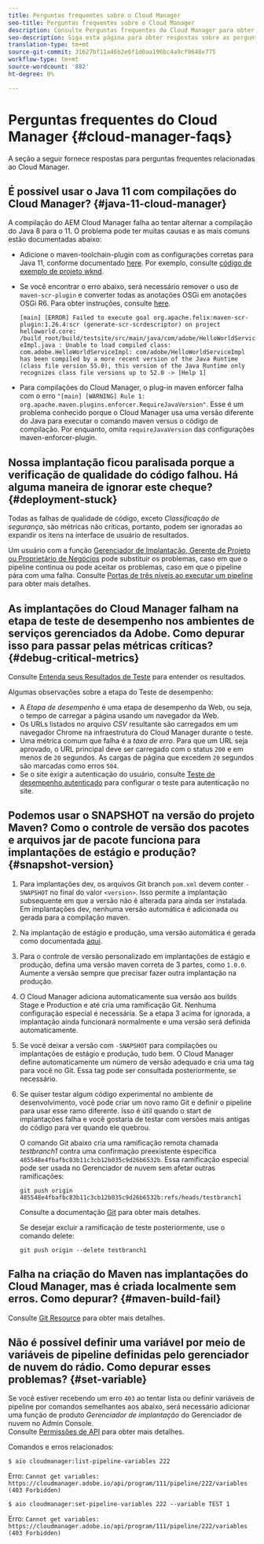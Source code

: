 ```yaml
---
title: Perguntas frequentes sobre o Cloud Manager
seo-title: Perguntas frequentes sobre o Cloud Manager
description: Consulte Perguntas frequentes do Cloud Manager para obter algumas dicas de solução de problemas
seo-description: Siga esta página para obter respostas sobre as perguntas frequentes do Cloud Manager
translation-type: tm+mt
source-git-commit: 31627bf11a46b2e6f1d0aa196bc4a9cf9648e775
workflow-type: tm+mt
source-wordcount: '882'
ht-degree: 0%

---
```



# Perguntas frequentes do Cloud Manager {#cloud-manager-faqs}

A seção a seguir fornece respostas para perguntas frequentes relacionadas ao Cloud Manager.

## É possível usar o Java 11 com compilações do Cloud Manager? {#java-11-cloud-manager}

A compilação do AEM Cloud Manager falha ao tentar alternar a compilação do Java 8 para o 11. O problema pode ter muitas causas e as mais comuns estão documentadas abaixo:

* Adicione o maven-toolchain-plugin com as configurações corretas para Java 11, conforme documentado [here](https://experienceleague.adobe.com/docs/experience-manager-cloud-manager/using/getting-started/create-application-project/using-the-wizard.html?lang=en#getting-started).  Por exemplo, consulte [código de exemplo de projeto wknd](https://github.com/adobe/aem-guides-wknd/commit/6cb5238cb6b932735dcf91b21b0d835ae3a7fe75).

* Se você encontrar o erro abaixo, será necessário remover o uso de `maven-scr-plugin` e converter todas as anotações OSGi em anotações OSGi R6. Para obter instruções, consulte [here](https://cqdump.wordpress.com/2019/01/03/from-scr-annotations-to-osgi-annotations/).

   `[main] [ERROR] Failed to execute goal org.apache.felix:maven-scr-plugin:1.26.4:scr (generate-scr-scrdescriptor) on project helloworld.core: /build_root/build/testsite/src/main/java/com/adobe/HelloWorldServiceImpl.java : Unable to load compiled class: com.adobe.HelloWorldServiceImpl: com/adobe/HelloWorldServiceImpl has been compiled by a more recent version of the Java Runtime (class file version 55.0), this version of the Java Runtime only recognizes class file versions up to 52.0 -> [Help 1]`

* Para compilações do Cloud Manager, o plug-in maven enforcer falha com o erro `"[main] [WARNING] Rule 1: org.apache.maven.plugins.enforcer.RequireJavaVersion"`. Esse é um problema conhecido porque o Cloud Manager usa uma versão diferente do Java para executar o comando maven versus o código de compilação. Por enquanto, omita `requireJavaVersion` das configurações maven-enforcer-plugin.

## Nossa implantação ficou paralisada porque a verificação de qualidade do código falhou. Há alguma maneira de ignorar este cheque? {#deployment-stuck}

Todas as falhas de qualidade de código, exceto *Classificação de segurança*, são métricas não críticas, portanto, podem ser ignoradas ao expandir os itens na interface de usuário de resultados.

Um usuário com a função [Gerenciador de Implantação, Gerente de Projeto ou Proprietário de Negócios](https://experienceleague.adobe.com/docs/experience-manager-cloud-manager/using/requirements/setting-up-users-and-roles.html?lang=en#requirements) pode substituir os problemas, caso em que o pipeline continua ou pode aceitar os problemas, caso em que o pipeline pára com uma falha.  Consulte [Portas de três níveis ao executar um pipeline](https://experienceleague.adobe.com/docs/experience-manager-cloud-manager/using/how-to-use/understand-your-test-results.html?lang=en#how-to-use) para obter mais detalhes.

## As implantações do Cloud Manager falham na etapa de teste de desempenho nos ambientes de serviços gerenciados da Adobe. Como depurar isso para passar pelas métricas críticas? {#debug-critical-metrics}

Consulte [Entenda seus Resultados de Teste](https://experienceleague.adobe.com/docs/experience-manager-cloud-manager/using/how-to-use/understand-your-test-results.html?lang=en#how-to-use) para entender os resultados.

Algumas observações sobre a etapa do Teste de desempenho:

* A *Etapa de desempenho* é uma etapa de desempenho da Web, ou seja, o tempo de carregar a página usando um navegador da Web.
* Os URLs listados no arquivo *CSV* resultante são carregados em um navegador Chrome na infraestrutura do Cloud Manager durante o teste.
* Uma métrica comum que falha é a *taxa de erro*. Para que um URL seja aprovado, o URL principal deve ser carregado com o status `200` e em menos de `20` segundos. As cargas de página que excedem `20` segundos são marcadas como erros `504`.
* Se o site exigir a autenticação do usuário, consulte [Teste de desempenho autenticado](https://experienceleague.adobe.com/docs/experience-manager-cloud-manager/using/how-to-use/configuring-pipeline.html?lang=en#how-to-use) para configurar o teste para autenticação no site.

## Podemos usar o SNAPSHOT na versão do projeto Maven? Como o controle de versão dos pacotes e arquivos jar de pacote funciona para implantações de estágio e produção? {#snapshot-version}

1. Para implantações dev, os arquivos Git branch `pom.xml` devem conter `-SNAPSHOT` no final do valor `<version>`. Isso permite a implantação subsequente em que a versão não é alterada para ainda ser instalada. Em implantações dev, nenhuma versão automática é adicionada ou gerada para a compilação maven.

1. Na implantação de estágio e produção, uma versão automática é gerada como documentada [aqui](https://experienceleague.adobe.com/docs/experience-manager-cloud-manager/using/managing-code/activating-maven-project.html?lang=en#managing-code).

1. Para o controle de versão personalizado em implantações de estágio e produção, defina uma versão maven correta de 3 partes, como `1.0.0`. Aumente a versão sempre que precisar fazer outra implantação na produção.

1. O Cloud Manager adiciona automaticamente sua versão aos builds Stage e Production e até cria uma ramificação Git. Nenhuma configuração especial é necessária. Se a etapa 3 acima for ignorada, a implantação ainda funcionará normalmente e uma versão será definida automaticamente.

1. Se você deixar a versão com `-SNAPSHOT` para compilações ou implantações de estágio e produção, tudo bem. O Cloud Manager define automaticamente um número de versão adequado e cria uma tag para você no Git. Essa tag pode ser consultada posteriormente, se necessário.

1. Se quiser testar algum código experimental no ambiente de desenvolvimento, você pode criar um novo ramo Git e definir o pipeline para usar esse ramo diferente. Isso é útil quando o start de implantações falha e você gostaria de testar com versões mais antigas do código para ver quando ele quebrou.

   O comando Git abaixo cria uma ramificação remota chamada *testbranch1* contra uma confirmação preexistente específica `485548e4fbafbc83b11c3cb12b035c9d26b6532b`.  Essa ramificação especial pode ser usada no Gerenciador de nuvem sem afetar outras ramificações:

   `git push origin 485548e4fbafbc83b11c3cb12b035c9d26b6532b:refs/heads/testbranch1`

   Consulte a documentação [Git](https://git-scm.com/book/en/v2/Git-Internals-Git-References) para obter mais detalhes.

   Se desejar excluir a ramificação de teste posteriormente, use o comando delete:

   `git push origin --delete testbranch1`

## Falha na criação do Maven nas implantações do Cloud Manager, mas é criada localmente sem erros. Como depurar? {#maven-build-fail}

Consulte [Git Resource](https://github.com/cqsupport/cloud-manager/blob/main/cm-build-step-fails.md) para obter mais detalhes.

## Não é possível definir uma variável por meio de variáveis de pipeline definidas pelo gerenciador de nuvem do rádio. Como depurar esses problemas? {#set-variable}

Se você estiver recebendo um erro `403` ao tentar lista ou definir variáveis de pipeline por comandos semelhantes aos abaixo, será necessário adicionar uma função de produto *Gerenciador de implantação* do Gerenciador de nuvem no Admin Console.\
Consulte [Permissões de API](https://www.adobe.io/apis/experiencecloud/cloud-manager/docs.html#!AdobeDocs/cloudmanager-api-docs/master/permissions.md) para obter mais detalhes.

Comandos e erros relacionados:

`$ aio cloudmanager:list-pipeline-variables 222`

Erro: `Cannot get variables: https://cloudmanager.adobe.io/api/program/111/pipeline/222/variables (403 Forbidden)`

`$ aio cloudmanager:set-pipeline-variables 222 --variable TEST 1`

Erro: `Cannot get variables: https://cloudmanager.adobe.io/api/program/111/pipeline/222/variables (403 Forbidden)`

